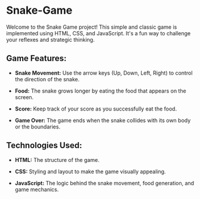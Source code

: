 # Snake-Game

Welcome to the Snake Game project! This simple and classic game is implemented using HTML, CSS, and JavaScript. It's a fun way to challenge your reflexes and strategic thinking.

## Game Features:

- **Snake Movement:** Use the arrow keys (Up, Down, Left, Right) to control the direction of the snake.

- **Food:** The snake grows longer by eating the food that appears on the screen.

- **Score:** Keep track of your score as you successfully eat the food.

- **Game Over:** The game ends when the snake collides with its own body or the boundaries.

## Technologies Used:

- **HTML:** The structure of the game.

- **CSS:** Styling and layout to make the game visually appealing.

- **JavaScript:** The logic behind the snake movement, food generation, and game mechanics.
